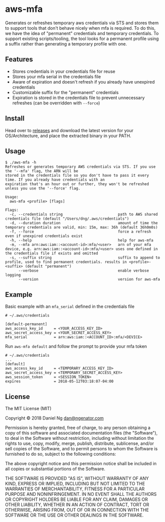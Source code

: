 # aws-mfa

Generates or refreshes temporary aws credentials via STS and stores them to support tools that don't behave nicely when mfa is required.
To do this, we have the idea of "permanent" credentials and temporary credentials. To support existing scripts/tooling, 
the tool looks for a permanent profile using a suffix rather than generating a temporary profile with one.

## Features

  * Stores credentials in your credentials file for reuse
  * Stores your mfa serial in the credentials file
  * Aware of expiration and doesn't refresh if you already have unexpired credentials
  * Customizable suffix for the "permanent" credentials
  * Expiration is stored in the credentials file to prevent unnecessary refreshes (can be overridden with `--force`)

## Install

Head over to [releases](https://github.com/ngenator/aws-mfa/releases) and download the latest version for your OS/Architecture, and place the extracted binary in your PATH.

## Usage 
```
$ ./aws-mfa -h
Refreshes or generates temporary AWS credentials via STS. If you use the '--mfa' flag, the ARN will be
stored in the credentials file so you don't have to pass it every time. If you already have credentials with an
expiration that's an hour out or further, they won't be refreshed unless you use the '--force' flag.

Usage:
  aws-mfa <profile> [flags]

Flags:
  -c, --credentials string                         path to AWS shared credentials file (default "/Users/dng/.aws/credentials")
  -d, --duration duration                          amount of time the temporary credentials are valid, min: 15m, max: 36h (default 36h0m0s)
  -f, --force                                      force a refresh even if unexpired credentials exist
  -h, --help                                       help for aws-mfa
  -m, --mfa arn:aws:iam::<account-id>:mfa/<user>   arn of your mfa device, e.g. arn:aws:iam::<account-id>:mfa/<user> uses one defined in the credentials file if exists and omitted
  -s, --suffix string                              suffix to append to profile, used to find permanent credentials. results in <profile>-<suffix> (default "permanent")
      --verbose                                    enable verbose logging
      --version                                    version for aws-mfa

```

## Example
Basic example with an `mfa_serial` defined in the credentials file


```
# ~/.aws/credentials

[default-permanent]
aws_access_key_id     = <YOUR_ACCESS_KEY_ID>
aws_secret_access_key = <YOUR_SECRET_ACCESS_KEY>
mfa_serial            = arn:aws:iam::<ACCOUNT_ID>:mfa/<DEVICE>
```

Run `aws-mfa default` and follow the prompt to provide your mfa token

```
# ~/.aws/credentials
...
[default]
aws_access_key_id     = <TEMPORARY_ACCESS_KEY_ID>
aws_secret_access_key = <TEMPORARY_SECRET_ACCESS_KEY>
aws_session_token     = <SESSION_TOKEN>
expires               = 2018-05-12T03:18:07-04:00
```

## License
The MIT License (MIT)

Copyright © 2018 Daniel Ng <dan@ngenator.com>

Permission is hereby granted, free of charge, to any person obtaining a copy
of this software and associated documentation files (the "Software"), to deal
in the Software without restriction, including without limitation the rights
to use, copy, modify, merge, publish, distribute, sublicense, and/or sell
copies of the Software, and to permit persons to whom the Software is
furnished to do so, subject to the following conditions:

The above copyright notice and this permission notice shall be included in
all copies or substantial portions of the Software.

THE SOFTWARE IS PROVIDED "AS IS", WITHOUT WARRANTY OF ANY KIND, EXPRESS OR
IMPLIED, INCLUDING BUT NOT LIMITED TO THE WARRANTIES OF MERCHANTABILITY,
FITNESS FOR A PARTICULAR PURPOSE AND NONINFRINGEMENT. IN NO EVENT SHALL THE
AUTHORS OR COPYRIGHT HOLDERS BE LIABLE FOR ANY CLAIM, DAMAGES OR OTHER
LIABILITY, WHETHER IN AN ACTION OF CONTRACT, TORT OR OTHERWISE, ARISING FROM,
OUT OF OR IN CONNECTION WITH THE SOFTWARE OR THE USE OR OTHER DEALINGS IN
THE SOFTWARE.